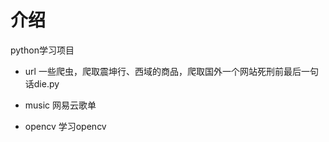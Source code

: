 # 介绍

python学习项目

- url
    一些爬虫，爬取震坤行、西域的商品，爬取国外一个网站死刑前最后一句话die.py

- music
    网易云歌单

- opencv
    学习opencv